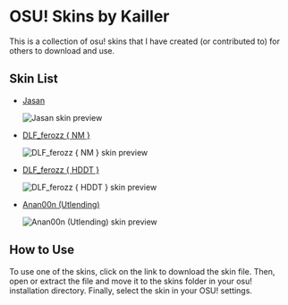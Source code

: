 # OSU! Skins by Kailler

This is a collection of osu! skins that I have created (or contributed to) for others to download and use.

## Skin List

- [Jasan](https://drive.google.com/file/d/1uJxNxjCFFUj8eero0xfWW1MVnrtZdLex/view?usp=sharing)

  ![Jasan skin preview](https://user-images.githubusercontent.com/125704518/219818887-1fbd427f-4347-442b-90fb-5d75827b04c1.png)

- [DLF_ferozz { NM }](https://drive.google.com/file/d/1GtQkBWQRGG8HVG6LOnh43ClaupVy2jxI/view?usp=sharing)

  ![DLF_ferozz { NM } skin preview](https://user-images.githubusercontent.com/125704518/219818246-8b589e78-9d39-4ff2-9d75-68127713adb7.png)

- [DLF_ferozz { HDDT }](https://drive.google.com/file/d/1nlzNJ72uUj7ph6RTS61ojnm9sgzn4rTQ/view?usp=share_link)

  ![DLF_ferozz { HDDT } skin preview](https://user-images.githubusercontent.com/125704518/219818310-b086e423-8377-4f2f-8aa9-3b098d0c2321.png)

- [Anan00n (Utlending)](https://drive.google.com/file/d/1qP75p8iojN9ckWRkQSCEQk_BfsHcELMY/view?usp=sharing)

  ![Anan00n (Utlending) skin preview](https://user-images.githubusercontent.com/125704518/219819394-d1323e30-140b-4f27-8285-ef25f5a5b13f.png)

## How to Use

To use one of the skins, click on the link to download the skin file. Then, open or extract the file and move it to the skins folder in your osu! installation directory. Finally, select the skin in your OSU! settings.
